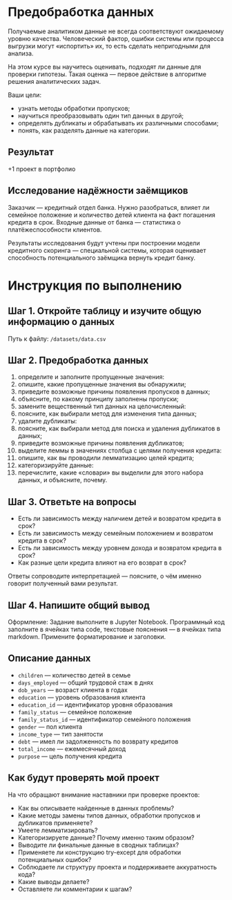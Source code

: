 # Предобработка данных

Получаемые аналитиком данные не всегда соответствуют ожидаемому уровню качества.
Человеческий фактор, ошибки системы или процесса выгрузки могут «испортить» их, то есть сделать
непригодными для анализа.

На этом курсе вы научитесь оценивать, подходят ли данные для проверки гипотезы.
Такая оценка — первое действие в алгоритме решения аналитических задач.

Ваши цели:

* узнать методы обработки пропусков;
* научиться преобразовывать один тип данных в другой;
* определять дубликаты и обрабатывать их различными способами;
* понять, как разделять данные на категории.

## Результат

+1 проект в портфолио

## Исследование надёжности заёмщиков

Заказчик — кредитный отдел банка. Нужно разобраться, влияет ли семейное положение и количество
детей клиента на факт погашения кредита в срок. Входные данные от банка — статистика о
платёжеспособности клиентов.

Результаты исследования будут учтены при построении модели кредитного скоринга — специальной
системы, которая оценивает способность потенциального заёмщика вернуть кредит банку.


# Инструкция по выполнению

## Шаг 1. Откройте таблицу и изучите общую информацию о данных

Путь к файлу: `/datasets/data.csv`

## Шаг 2. Предобработка данных

1. определите и заполните пропущенные значения:
2. опишите, какие пропущенные значения вы обнаружили;
3. приведите возможные причины появления пропусков в данных;
4. объясните, по какому принципу заполнены пропуски;
5. замените вещественный тип данных на целочисленный:
6. поясните, как выбирали метод для изменения типа данных;
7. удалите дубликаты:
8. поясните, как выбирали метод для поиска и удаления дубликатов в данных;
9. приведите возможные причины появления дубликатов;
10. выделите леммы в значениях столбца с целями получения кредита:
11. опишите, как вы проводили лемматизацию целей кредита;
12. категоризируйте данные:
13. перечислите, какие «словари» вы выделили для этого набора данных, и объясните, почему.

## Шаг 3. Ответьте на вопросы

* Есть ли зависимость между наличием детей и возвратом кредита в срок?
* Есть ли зависимость между семейным положением и возвратом кредита в срок?
* Есть ли зависимость между уровнем дохода и возвратом кредита в срок?
* Как разные цели кредита влияют на его возврат в срок?

Ответы сопроводите интерпретацией — поясните, о чём именно говорит полученный вами результат.

## Шаг 4. Напишите общий вывод

Оформление: Задание выполните в Jupyter Notebook. Программный код заполните в ячейках типа code,
текстовые пояснения — в ячейках типа markdown. Примените форматирование и заголовки.

## Описание данных

* `children` — количество детей в семье
* `days_employed` — общий трудовой стаж в днях
* `dob_years` — возраст клиента в годах
* `education` — уровень образования клиента
* `education_id` — идентификатор уровня образования
* `family_status` — семейное положение
* `family_status_id` — идентификатор семейного положения
* `gender` — пол клиента
* `income_type` — тип занятости
* `debt` — имел ли задолженность по возврату кредитов
* `total_income` — ежемесячный доход
* `purpose` — цель получения кредита

## Как будут проверять мой проект

На что обращают внимание наставники при проверке проектов:

* Как вы описываете найденные в данных проблемы?
* Какие методы замены типов данных, обработки пропусков и дубликатов применяете?
* Умеете лемматизировать?
* Категоризируете данные? Почему именно таким образом?
* Выводите ли финальные данные в сводных таблицах?
* Применяете ли конструкцию try-except для обработки потенциальных ошибок?
* Соблюдаете ли структуру проекта и поддерживаете аккуратность кода?
* Какие выводы делаете?
* Оставляете ли комментарии к шагам?
